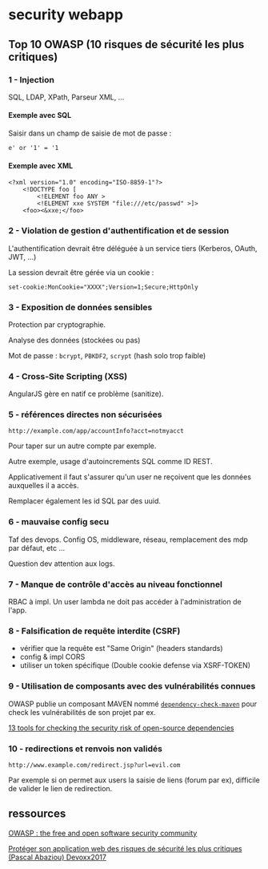 # security webapp

## Top 10 OWASP (10 risques de sécurité les plus critiques)

### 1 - Injection

SQL, LDAP, XPath, Parseur XML, ...

#### Exemple avec SQL

Saisir dans un champ de saisie de mot de passe :

```
e' or '1' = '1
```

#### Exemple avec XML

```
<?xml version="1.0" encoding="ISO-8859-1"?>
    <!DOCTYPE foo [
        <!ELEMENT foo ANY >
        <!ELEMENT xxe SYSTEM "file:///etc/passwd" >]>
    <foo><&xxe;</foo>
```

### 2 - Violation de gestion d'authentification et de session

L'authentification devrait être déléguée à un service tiers (Kerberos, OAuth, JWT, ...)

La session devrait être gérée via un cookie :

```
set-cookie:MonCookie="XXXX";Version=1;Secure;HttpOnly
```

### 3 - Exposition de données sensibles

Protection par cryptographie.

Analyse des données (stockées ou pas)

Mot de passe : `bcrypt`, `PBKDF2`, `scrypt` (hash solo trop faible)

### 4 - Cross-Site Scripting (XSS)

AngularJS gère en natif ce problème (sanitize).

### 5 - références directes non sécurisées

```
http://example.com/app/accountInfo?acct=notmyacct
```

Pour taper sur un autre compte par exemple.

Autre exemple, usage d'autoincrements SQL comme ID REST.

Applicativement il faut s'assurer qu'un user ne reçoivent que les données auxquelles il a accès.

Remplacer également les id SQL par des uuid.

### 6 - mauvaise config secu

Taf des devops. Config OS, middleware, réseau, remplacement des mdp par défaut, etc ...

Question dev attention aux logs.

### 7 - Manque de contrôle d'accès au niveau fonctionnel

RBAC à impl. Un user lambda ne doit pas accéder à l'administration de l'app.

### 8 - Falsification de requête interdite (CSRF)

- vérifier que la requête est "Same Origin" (headers standards)
- config & impl CORS
- utiliser un token spécifique (Double cookie defense via XSRF-TOKEN)

### 9 - Utilisation de composants avec des vulnérabilités connues

OWASP publie un composant MAVEN nommé [`dependency-check-maven`](https://www.owasp.org/index.php/OWASP_Dependency_Check) pour check les vulnérabilités de son projet par ex.

[13 tools for checking the security risk of open-source dependencies](https://techbeacon.com/13-tools-checking-security-risk-open-source-dependencies-0)

### 10 - redirections et renvois non validés

```
http://www.example.com/redirect.jsp?url=evil.com
```

Par exemple si on permet aux users la saisie de liens (forum par ex), difficile de valider le lien de redirection.


## ressources

[OWASP : the free and open software security community](https://www.owasp.org/index.php/Main_Page)

[Protéger son application web des risques de sécurité les plus critiques (Pascal Abaziou) Devoxx2017](https://www.youtube.com/watch?v=qjR-BW5EG0c)
